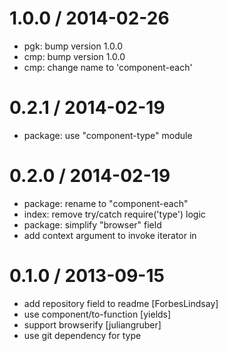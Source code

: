 
1.0.0 / 2014-02-26 
==================

  * pgk: bump version 1.0.0
  * cmp: bump version 1.0.0
  * cmp: change name to 'component-each'

0.2.1 / 2014-02-19
==================

  * package: use "component-type" module

0.2.0 / 2014-02-19
==================

  * package: rename to "component-each"
  * index: remove try/catch require('type') logic
  * package: simplify "browser" field
  * add context argument to invoke iterator in

0.1.0 / 2013-09-15
==================

 * add repository field to readme [ForbesLindsay]
 * use component/to-function [yields]
 * support browserify [juliangruber]
 * use git dependency for type
